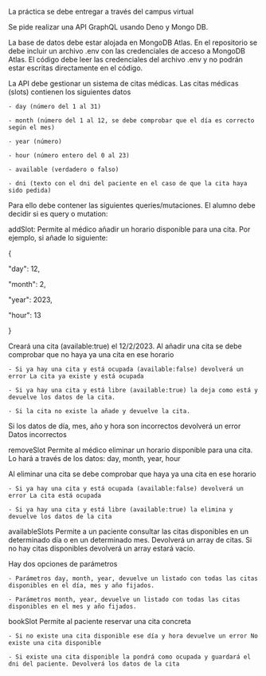 La práctica se debe entregar a través del campus virtual

Se pide realizar una API GraphQL usando Deno y Mongo DB.

La base de datos debe estar alojada en MongoDB Atlas. En el repositorio se debe incluir un archivo .env con las credenciales de acceso a MongoDB Atlas. El código debe leer las credenciales del archivo .env y no podrán estar escritas directamente en el código.

La API debe gestionar un sistema de citas médicas.
Las citas médicas (slots) contienen los siguientes datos
    
    - day (número del 1 al 31)

    - month (número del 1 al 12, se debe comprobar que el día es correcto según el mes)

    - year (número)

    - hour (número entero del 0 al 23)
    
    - available (verdadero o falso)
    
    - dni (texto con el dni del paciente en el caso de que la cita haya sido pedida)

Para ello debe contener las siguientes queries/mutaciones. El alumno debe decidir si es query o mutation:

addSlot:
Permite al médico añadir un horario disponible para una cita. Por ejemplo, si añade lo siguiente:

{

  "day": 12,

  "month": 2,
  
  "year": 2023,
  
  "hour": 13

}

Creará una cita (available:true) el 12/2/2023.
Al añadir una cita se debe comprobar que no haya ya una cita en ese horario

    - Si ya hay una cita y está ocupada (available:false) devolverá un error La cita ya existe y está ocupada

    - Si ya hay una cita y está libre (available:true) la deja como está y devuelve los datos de la cita.
    
    - Si la cita no existe la añade y devuelve la cita.

Si los datos de día, mes, año y hora son incorrectos devolverá un error Datos incorrectos


removeSlot
Permite al médico eliminar un horario disponible para una cita. Lo hará a través de los datos: day, month, year, hour

Al eliminar una cita se debe comprobar que haya ya una cita en ese horario

    - Si ya hay una cita y está ocupada (available:false) devolverá un error La cita está ocupada

    - Si ya hay una cita y está libre (available:true) la elimina y devuelve los datos de la cita


availableSlots
Permite a un paciente consultar las citas disponibles en un determinado día o en un determinado mes. Devolverá un array de citas. Si no hay citas disponibles devolverá un array estará vacío.

Hay dos opciones de parámetros

    - Parámetros day, month, year, devuelve un listado con todas las citas disponibles en el día, mes y año fijados.

    - Parámetros month, year, devuelve un listado con todas las citas disponibles en el mes y año fijados.


bookSlot
Permite al paciente reservar una cita concreta

    - Si no existe una cita disponible ese día y hora devuelve un error No existe una cita disponible

    - Si existe una cita disponible la pondrá como ocupada y guardará el dni del paciente. Devolverá los datos de la cita